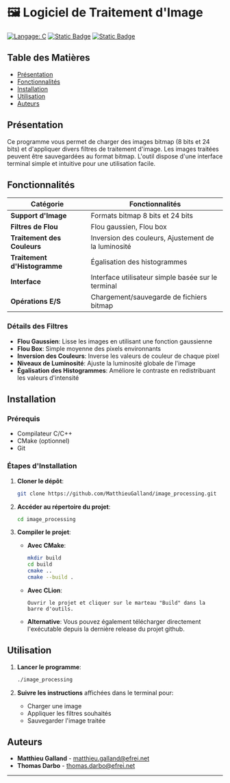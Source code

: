 # 🖼️ Logiciel de Traitement d'Image

[![Langage: C](https://img.shields.io/badge/Langage-C-orange.svg?style=for-the-badge)](https://www.c-language.org/)
[![Static Badge](https://img.shields.io/badge/Auteurs-Thomas_Darbo_--_Matthieu_Galland-blue?style=for-the-badge)](https://github.com/MatthieuGalland/image_processing)
[![Static Badge](https://img.shields.io/badge/PROJET-Algorithmique_et_structures_de_donnees-red?style=for-the-badge)](https://moodle.myefrei.fr/course/view.php?id=14372)


## Table des Matières

- [Présentation](#présentation)
- [Fonctionnalités](#-fonctionnalités)
- [Installation](#-installation)
- [Utilisation](#-utilisation)
- [Auteurs](#-auteurs)

## Présentation

Ce programme vous permet de charger des images bitmap (8 bits et 24 bits) et d'appliquer divers filtres de traitement d'image. Les images traitées peuvent être sauvegardées au format bitmap. L'outil dispose d'une interface terminal simple et intuitive pour une utilisation facile.

## Fonctionnalités

| Catégorie | Fonctionnalités |
|----------|----------|
| **Support d'Image** | Formats bitmap 8 bits et 24 bits |
| **Filtres de Flou** | Flou gaussien, Flou box |
| **Traitement des Couleurs** | Inversion des couleurs, Ajustement de la luminosité |
| **Traitement d'Histogramme** | Égalisation des histogrammes |
| **Interface** | Interface utilisateur simple basée sur le terminal |
| **Opérations E/S** | Chargement/sauvegarde de fichiers bitmap |

### Détails des Filtres

- **Flou Gaussien**: Lisse les images en utilisant une fonction gaussienne
- **Flou Box**: Simple moyenne des pixels environnants
- **Inversion des Couleurs**: Inverse les valeurs de couleur de chaque pixel
- **Niveaux de Luminosité**: Ajuste la luminosité globale de l'image
- **Égalisation des Histogrammes**: Améliore le contraste en redistribuant les valeurs d'intensité

## Installation

### Prérequis

- Compilateur C/C++
- CMake (optionnel)
- Git

### Étapes d'Installation

1. **Cloner le dépôt**:
   ```bash
   git clone https://github.com/MatthieuGalland/image_processing.git
   ```

2. **Accéder au répertoire du projet**:
   ```bash
   cd image_processing
   ```

3. **Compiler le projet**:

    - **Avec CMake**:
      ```bash
      mkdir build
      cd build
      cmake ..
      cmake --build .
      ```

    - **Avec CLion**:
      ```
      Ouvrir le projet et cliquer sur le marteau "Build" dans la barre d'outils.
      ```

    - **Alternative**:
      Vous pouvez également télécharger directement l'exécutable depuis la dernière release du projet github.

## Utilisation

1. **Lancer le programme**:
   ```bash
   ./image_processing
   ```

2. **Suivre les instructions** affichées dans le terminal pour:
    - Charger une image
    - Appliquer les filtres souhaités
    - Sauvegarder l'image traitée

## Auteurs

- **Matthieu Galland** - [matthieu.galland@efrei.net](mailto:matthieu.galland@efrei.net)
- **Thomas Darbo** - [thomas.darbo@efrei.net](mailto:thomas.darbo@efrei.net)

---
